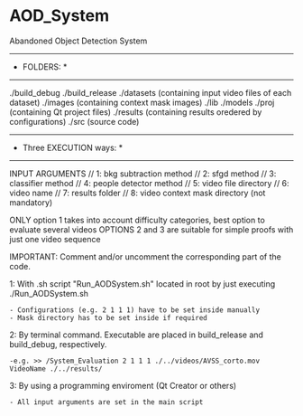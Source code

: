 # AOD_System
Abandoned Object Detection System


************
* FOLDERS: *
************

./build_debug
./build_release
./datasets  (containing input video files of each dataset)
./images  (containing context mask images)
./lib
./models
./proj  (containing Qt project files)
./results (containing results oredered by configurations)
./src  (source code)
 


**************************
* Three EXECUTION ways:  *
**************************

INPUT ARGUMENTS
    // 1: bkg subtraction method
    // 2: sfgd method
    // 3: classifier method
    // 4: people detector method
    // 5: video file directory
    // 6: video name
    // 7: results folder
    // 8: video context mask directory (not mandatory)


ONLY option 1 takes into account difficulty categories, best option to evaluate several videos
OPTIONS 2 and 3 are suitable for simple proofs with just one video sequence

IMPORTANT: Comment and/or uncomment the corresponding part of the code. 

1: With .sh script "Run_AODSystem.sh" located in root by just executing ./Run_AODSystem.sh 
	
	- Configurations (e.g. 2 1 1 1) have to be set inside manually
	- Mask directory has to be set inside if required

2: By terminal command. Executable are placed in build_release and build_debug, respectively. 
	
	-e.g. >> /System_Evaluation 2 1 1 1 ./../videos/AVSS_corto.mov VideoName ./../results/  
	
3: By using a programming enviroment (Qt Creator or others)

 
	- All input arguments are set in the main script 

 
